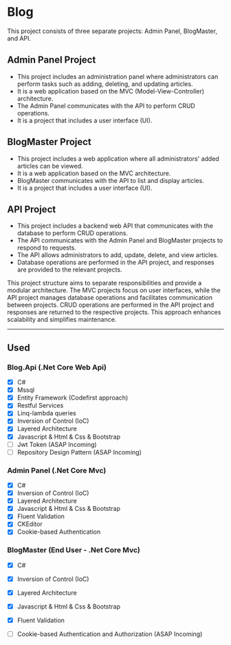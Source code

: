 # Blog
This project consists of three separate projects: Admin Panel, BlogMaster, and API.

## Admin Panel Project
- This project includes an administration panel where administrators can perform tasks such as adding, deleting, and updating articles.
- It is a web application based on the MVC (Model-View-Controller) architecture.
- The Admin Panel communicates with the API to perform CRUD operations.
- It is a project that includes a user interface (UI).

## BlogMaster Project
- This project includes a web application where all administrators' added articles can be viewed.
- It is a web application based on the MVC architecture.
- BlogMaster communicates with the API to list and display articles.
- It is a project that includes a user interface (UI).

## API Project
- This project includes a backend web API that communicates with the database to perform CRUD operations.
- The API communicates with the Admin Panel and BlogMaster projects to respond to requests.
- The API allows administrators to add, update, delete, and view articles.
- Database operations are performed in the API project, and responses are provided to the relevant projects.

This project structure aims to separate responsibilities and provide a modular architecture. The MVC projects focus on user interfaces, while the API project manages database operations and facilitates communication between projects. CRUD operations are performed in the API project and responses are returned to the respective projects. This approach enhances scalability and simplifies maintenance.
<hr>
<h2>Used</h2>
<h3>Blog.Api (.Net Core Web Api)</h3>

- [x] C#
- [x] Mssql
- [x] Entity Framework (Codefirst approach) 
- [x] Restful Services
- [x] Linq-lambda queries
- [x] Inversion of Control (IoC)
- [x] Layered Architecture
- [x] Javascript & Html & Css & Bootstrap
- [ ] Jwt Token (ASAP Incoming)
- [ ] Repository Design Pattern (ASAP Incoming)

<h3>Admin Panel (.Net Core Mvc)</h3>

- [x] C#
- [x] Inversion of Control (IoC)
- [x] Layered Architecture
- [x] Javascript & Html & Css & Bootstrap
- [x] Fluent Validation 
- [x] CKEditor 
- [x] Cookie-based Authentication

<h3>BlogMaster (End User - .Net Core Mvc)</h3>

- [x] C#
- [x] Inversion of Control (IoC)
- [x] Layered Architecture
- [x] Javascript & Html & Css & Bootstrap
- [x] Fluent Validation
- [ ] Cookie-based Authentication and Authorization (ASAP Incoming)  


